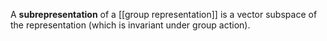 A **subrepresentation** of a [[group representation]] is a vector subspace of the representation (which is invariant under group action).